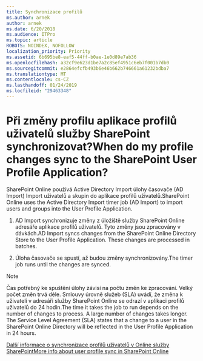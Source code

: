 ```yaml
---
title: Synchronizace profilů
ms.author: arnek
author: arnek
ms.date: 6/20/2018
ms.audience: ITPro
ms.topic: article
ROBOTS: NOINDEX, NOFOLLOW
localization_priority: Priority
ms.assetid: 6b695be8-eaf5-44ff-b0ae-1e0d89e7ab36
ms.openlocfilehash: a32cf9e623d1be7a2c85ef4951c6eb7f001b7db0
ms.sourcegitcommit: e2864efcfb493b6e46b662b746661a61232bdba7
ms.translationtype: MT
ms.contentlocale: cs-CZ
ms.lasthandoff: 01/24/2019
ms.locfileid: "29463348"
---
```

# <a name="when-do-my-profile-changes-sync-to-the-sharepoint-user-profile-application"></a><span data-ttu-id="b1183-102">Při změny profilu aplikace profilů uživatelů služby SharePoint synchronizovat?</span><span class="sxs-lookup"><span data-stu-id="b1183-102">When do my profile changes sync to the SharePoint User Profile Application?</span></span>

<span data-ttu-id="b1183-103">SharePoint Online používá Active Directory Import úlohy časovače (AD Import) Import uživatelů a skupin do aplikace profilů uživatelů.</span><span class="sxs-lookup"><span data-stu-id="b1183-103">SharePoint Online uses the Active Directory Import timer job (AD Import) to import users and groups into the User Profile Application.</span></span> 
  
1. <span data-ttu-id="b1183-p101">AD Import synchronizuje změny z úložiště služby SharePoint Online adresáře aplikace profilů uživatelů. Tyto změny jsou zpracovány v dávkách.</span><span class="sxs-lookup"><span data-stu-id="b1183-p101">AD Import syncs changes from the SharePoint Online Directory Store to the User Profile Application. These changes are processed in batches.</span></span>
    
2. <span data-ttu-id="b1183-106">Úloha časovače se spustí, až budou změny synchronizovány.</span><span class="sxs-lookup"><span data-stu-id="b1183-106">The timer job runs until the changes are synced.</span></span>
    
> [!NOTE]
> <span data-ttu-id="b1183-p102">Čas potřebný ke spuštění úlohy závisí na počtu změn ke zpracování. Velký počet změn trvá déle. Smlouvy úrovně služeb (SLA) uvádí, že změna k uživateli v adresáři služby SharePoint Online se odrazí v aplikaci profilů uživatelů do 24 hodin.</span><span class="sxs-lookup"><span data-stu-id="b1183-p102">The time it takes the job to run depends on the number of changes to process. A large number of changes takes longer. The Service Level Agreement (SLA) states that a change to a user in the SharePoint Online Directory will be reflected in the User Profile Application in 24 hours.</span></span> 
  
[<span data-ttu-id="b1183-110">Další informace o synchronizace profilů uživatelů v Online služby SharePoint</span><span class="sxs-lookup"><span data-stu-id="b1183-110">More info about user profile sync in SharePoint Online</span></span>](https://go.microsoft.com/fwlink/?linkid=875671)
  


